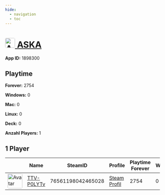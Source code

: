 ```yaml
---
hide:
  - navigation
  - toc
---
```

#  <a href="https://steamdb.info/app/1898300"><img src="https://media.steampowered.com/steamcommunity/public/images/apps/1898300/153ab3ef3b1db7248ecf79b586037b57cb3db42d.jpg" alt="ASKA" style="width:32px;height:32px;border-radius:4px;" /> ASKA</a>

**App ID:** 1898300

## Playtime

**Forever:** 2754

**Windows:** 0

**Mac:** 0

**Linux:** 0

**Deck:** 0

**Anzahl Players:** 1
## 1 Player

<table id="charts-table" class="display" style="width:100%">
            <thead>
                <tr>
                    <th></th>
                    <th>Name</th>
                    <th>SteamID</th>
                    <th>Profile</th>
                    <th>Playtime Forever</th>
                    <th>Windows</th>
                    <th>Mac</th>
                    <th>Linux</th>
                    <th>Deck</th>
                    <th>Last Played</th>
                    <th>Playtime 2 Weeks</th>
                </tr>
            </thead>
            <tbody>
        <tr>
<td><a href="https://steamcommunity.com/id/SSEhArDcOrE/" target="_blank"><img src="https://avatars.steamstatic.com/95d8f1c00bbdc43e289e494f3dad027a6f930ac4_full.jpg" alt="Avatar" style="width:48px;height:48px;border-radius:4px;"></a></td><td><a href="/player/76561198042465028">TTV-P0LYTv</a></td><td>76561198042465028</td><td><a href="https://steamcommunity.com/id/SSEhArDcOrE/" target="_blank">Steam Profil</a></td><td>2754</td><td>0</td><td>0</td><td>0</td><td>0</td><td>0</td><td>13</td></tr>
</tbody>
</table>
